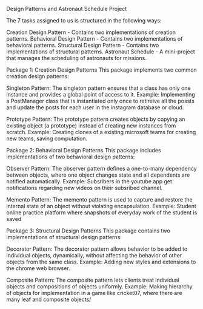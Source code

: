 Design Patterns and Astronaut Schedule Project

The 7 tasks assigned to us is structured in the following ways:

Creation Design Pattern - Contains two implementations of creation patterns. 
Behavioral Design Pattern - Contains two implementations of behavioral patterns.
Structural Design Pattern - Contains two implementations of structural patterns.
Astronaut Schedule - A mini-project that manages the scheduling of astronauts for missions.

Package 1: Creation Design Patterns
This package implements two common creation design patterns:

Singleton Pattern:
The singleton pattern ensures that a class has only one instance and provides a global point of access to it.
Example: Implementing a PostManager class that is instantiated only once to retireive all the possts and update the posts for each user in the instagram database or cloud.

Prototype Pattern:
The prototype pattern creates objects by copying an existing object (a prototype) instead of creating new instances from scratch.
Example: Creating clones of a existing microsoft teams for creating new teams, saving computation.

Package 2: Behavioral Design Patterns
This package includes implementations of two behavioral design patterns:

Observer Pattern:
The observer pattern defines a one-to-many dependency between objects, where one object changes state and all dependents are notified automatically.
Example: Subsribers in the youtube app get notifications regarding new videos on their subsribed channel.

Memento Pattern:
The memento pattern is used to capture and restore the internal state of an object without violating encapsulation.
Example: Student online practice platform where snapshots of everyday work of the student is saved

Package 3: Structural Design Patterns
This package contains two implementations of structural design patterns:

Decorator Pattern:
The decorator pattern allows behavior to be added to individual objects, dynamically, without affecting the behavior of other objects from the same class.
Example: Adding new styles and extensions to the chrome web browser.

Composite Pattern:
The composite pattern lets clients treat individual objects and compositions of objects uniformly.
Example: Making hierarchy of objects for implementation in a game like cricket07, where there are many leaf and composite objects/
